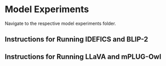 # Model Experiments

Navigate to the respective model experiments folder.

## Instructions for Running IDEFICS and BLIP-2

## Instructions for Running LLaVA and mPLUG-Owl
